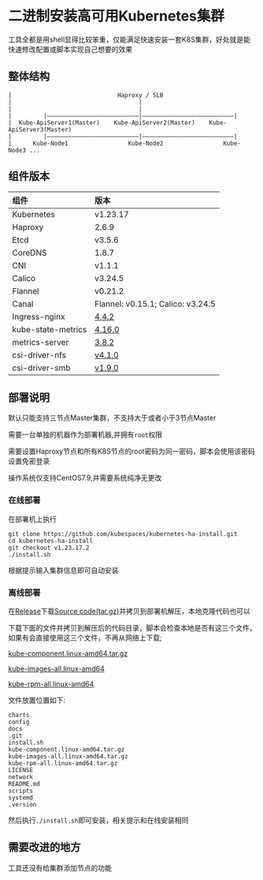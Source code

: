 # 二进制安装高可用Kubernetes集群

工具全都是用shell显得比较笨重，仅能满足快速安装一套K8S集群，好处就是能快速修改配置或脚本实现自己想要的效果

## 整体结构

```
|                              Haproxy / SLB
|                                    |
|                                    |
|         |——————————————————————————|——————————————————————————|
|  Kube-ApiServer1(Master)    Kube-ApiServer2(Master)    Kube-ApiServer3(Master)
|         |——————————————————————————|——————————————————————————|
|      Kube-Node1                 Kube-Node2                 Kube-Node3 ...
```

## 组件版本

| 组件               | 版本                                                         |
| :----------------- | :----------------------------------------------------------- |
| Kubernetes         | v1.23.17                                                     |
| Haproxy            | 2.6.9                                                        |
| Etcd               | v3.5.6                                                       |
| CoreDNS            | 1.8.7                                                       |
| CNI                | v1.1.1                                                       |
| Calico             | v3.24.5                                                    |
| Flannel            | v0.21.2                                                      |
| Canal              | Flannel: v0.15.1;  Calico: v3.24.5                          |
| Ingress-nginx      | [4.4.2](https://artifacthub.io/packages/helm/ingress-nginx/ingress-nginx/4.4.2) |
| kube-state-metrics | [4.16.0](https://artifacthub.io/packages/helm/prometheus-community/kube-state-metrics/4.16.0) |
| metrics-server     | [3.8.2](https://artifacthub.io/packages/helm/metrics-server/metrics-server/3.8.2) |
| csi-driver-nfs     | [v4.1.0](https://raw.githubusercontent.com/kubernetes-csi/csi-driver-nfs/master/charts/v4.1.0/csi-driver-nfs-v4.1.0.tgz) |
| csi-driver-smb     | [v1.9.0](https://raw.githubusercontent.com/kubernetes-csi/csi-driver-smb/master/charts/v1.9.0/csi-driver-smb-v1.9.0.tgz) |



## 部署说明

默认只能支持三节点Master集群，不支持大于或者小于3节点Master

需要一台单独的机器作为部署机器,并拥有`root`权限

需要设置Haproxy节点和所有K8S节点的root密码为同一密码，脚本会使用该密码设置免密登录

操作系统仅支持CentOS7.9,并需要系统纯净无更改

### 在线部署

在部署机上执行

```
git clone https://github.com/kubespaces/kubernetes-ha-install.git
cd kubernetes-ha-install
git checkout v1.23.17.2
./install.sh
```

根据提示输入集群信息即可自动安装

### 离线部署

在[Release](https://github.com/kubespaces/kubernetes-ha-install/releases/tag/v1.23.17.2)下载[Source code(tar.gz)](https://github.com/kubespaces/kubernetes-ha-install/archive/refs/tags/v1.23.17.2.tar.gz)并拷贝到部署机解压，本地克隆代码也可以

下载下面的文件并拷贝到解压后的代码目录，脚本会检查本地是否有这三个文件，如果有会直接使用这三个文件，不再从网络上下载; 

[kube-component.linux-amd64.tar.gz](https://github.com/kubespaces/kubernetes-ha-install/releases/download/v1.23.17.2/kube-component.linux-amd64.tar.gz)

[kube-images-all.linux-amd64](https://github.com/kubespaces/kubernetes-ha-install/releases/download/v1.23.17.2/kube-images-all.linux-amd64.tar.gz)

[kube-rpm-all.linux-amd64](https://github.com/kubespaces/kubernetes-ha-install/releases/download/v1.23.17.2/kube-rpm-all.linux-amd64.tar.gz)

文件放置位置如下:

```
charts
config
docs
.git
install.sh
kube-component.linux-amd64.tar.gz
kube-images-all.linux-amd64.tar.gz
kube-rpm-all.linux-amd64.tar.gz
LICENSE
network
README.md
scripts
systemd
.version
```

然后执行`./install.sh`即可安装，相关提示和在线安装相同



## 需要改进的地方

工具还没有给集群添加节点的功能




